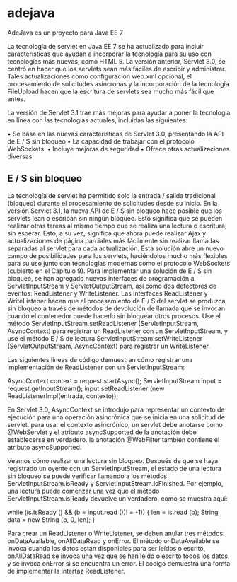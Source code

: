 # adejava
AdeJava es un proyecto para Java EE 7

La tecnología de servlet en Java EE 7 se ha actualizado para incluir características que ayudan a incorporar la tecnología para su uso con tecnologías más nuevas, como HTML 5. La versión anterior, Servlet 3.0, se centró en hacer que los servlets sean más fáciles de escribir y administrar. Tales actualizaciones
como configuración web.xml opcional, el procesamiento de solicitudes asíncronas y la incorporación de la tecnología FileUpload hacen que la escritura de servlets sea mucho más fácil que antes. 

La versión de Servlet 3.1 trae más mejoras para ayudar a poner la tecnología en línea con las tecnologías actuales, incluidas las siguientes:

• Se basa en las nuevas características de Servlet 3.0, presentando la API de E / S sin bloqueo
• La capacidad de trabajar con el protocolo WebSockets.
• Incluye mejoras de seguridad
• Ofrece otras actualizaciones diversas

## E / S sin bloqueo

La tecnología de servlet ha permitido solo la entrada / salida tradicional (bloqueo) durante el procesamiento de solicitudes desde su inicio. En la versión Servlet 3.1, la nueva API de E / S sin bloqueo hace posible que los servlets lean o escriban sin ningún bloqueo. Esto significa que se pueden realizar otras tareas al mismo tiempo que se realiza una lectura o escritura, sin esperar. Esto, a su vez, significa que ahora puede realizar Ajax y actualizaciones de página parciales más fácilmente sin realizar llamadas separadas al servlet para cada actualización. Esta solución abre un nuevo campo de posibilidades para los servlets, haciéndolos mucho más flexibles para su uso junto con tecnologías modernas como el protocolo WebSockets (cubierto en el Capítulo 9).
Para implementar una solución de E / S sin bloqueo, se han agregado nuevas interfaces de programación a ServletInputStream y ServletOutputStream, así como dos detectores de eventos: ReadListener y WriteListener. Las interfaces ReadListener y WriteListener hacen que el procesamiento de E / S del servlet se produzca sin bloqueo a través de métodos de devolución de llamada que se invocan cuando el contenedor puede hacerlo sin bloquear otros procesos. Use el método ServletInputStream.setReadListener (ServletInputStream, AsyncContext) para registrar un ReadListener con un ServletInputStream, y use el método E / S de lectura ServletInputStream.setWriteListener (ServletOutputStream, AsyncContext) para registrar un WriteListener. 

Las siguientes líneas de código demuestran cómo registrar una implementación de ReadListener con un ServletInputStream:

AsyncContext context = request.startAsync(); 
ServletInputStream input = request.getInputStream(); 
input.setReadListener (new ReadListenerImpl(entrada, contexto));

En Servlet 3.0, AsyncContext se introdujo para representar un contexto de ejecución para una operación asincrónica que se inicia en una solicitud de servlet. para usar el contexto asincrónico, un servlet debe anotarse como @WebServlet y el atributo asyncSupported de la anotación debe establecerse en verdadero. la anotación @WebFilter también contiene el atributo asyncSupported.

Veamos cómo realizar una lectura sin bloqueo. Después de que se haya registrado un oyente
con un ServletInputStream, el estado de una lectura sin bloqueo se puede verificar llamando a los métodos ServletInputStream.isReady y ServletInputStream.isFinished. 
Por ejemplo, una lectura puede comenzar una vez que el método ServletInputStream.isReady devuelve un verdadero, como se muestra aquí:

while (is.isReady () && (b = input.read ())! = -1)) 
{
  len = is.read (b);
  String data = new String (b, 0, len);
}

Para crear un ReadListener o WriteListener, se deben anular tres métodos: onDataAvailable, onAllDataRead y onError. El método onDataAvailable se invoca cuando los datos están disponibles para ser leídos o
escrito, onAllDataRead se invoca una vez que se han leído o escrito todos los datos, y se invoca onError si se encuentra un error. El código demuestra una forma de implementar la interfaz ReadListener. 

